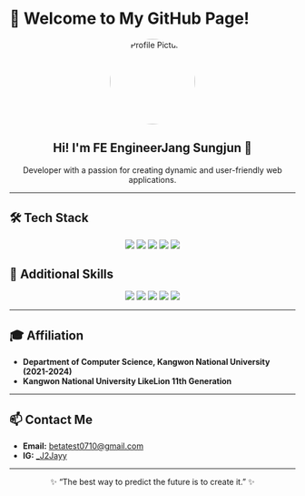 # 🌟 Welcome to My GitHub Page!

<div align="center">
  <img src="https://user-images.githubusercontent.com/your-image.png" width="150" height="150" alt="Profile Picture" style="border-radius: 50%;">
  <h2>Hi! I'm FE EngineerJang Sungjun 👋</h2>
  <p>Developer with a passion for creating dynamic and user-friendly web applications.</p>
</div>

---

## 🛠️ Tech Stack

<div align="center">
  <img src="https://img.shields.io/badge/HTML5-%23E34F26.svg?&style=for-the-badge&logo=html5&logoColor=white" />
  <img src="https://img.shields.io/badge/CSS3-%231572B6.svg?&style=for-the-badge&logo=css3&logoColor=white" />
  <img src="https://img.shields.io/badge/JavaScript-%23F7DF1E.svg?&style=for-the-badge&logo=javascript&logoColor=black" />
  <img src="https://img.shields.io/badge/React-%2361DAFB.svg?&style=for-the-badge&logo=react&logoColor=black" />
  <img src="https://img.shields.io/badge/Python-%233776AB.svg?&style=for-the-badge&logo=python&logoColor=white" />
</div>

## 🌱 Additional Skills

<div align="center">
  <img src="https://img.shields.io/badge/Django-%23092E20.svg?&style=for-the-badge&logo=django&logoColor=white" />
  <img src="https://img.shields.io/badge/C-%2300599C.svg?&style=for-the-badge&logo=c&logoColor=white" />
  <img src="https://img.shields.io/badge/C++-%2300599C.svg?&style=for-the-badge&logo=c%2B%2B&logoColor=white" />
  <img src="https://img.shields.io/badge/Java-%23ED8B00.svg?&style=for-the-badge&logo=java&logoColor=white" />
  <img src="https://img.shields.io/badge/Spring-%236DB33F.svg?&style=for-the-badge&logo=spring&logoColor=white" />
</div>

---

## 🎓 Affiliation

- **Department of Computer Science, Kangwon National University (2021-2024)**
- **Kangwon National University LikeLion 11th Generation**

---

## 📫 Contact Me

- **Email:** [betatest0710@gmail.com](mailto:betatest0710@gmail.com)
- **IG:** [_J2Jayy]((https://www.instagram.com/j2jayyy/))

---

<div align="center">
  <p>✨ “The best way to predict the future is to create it.” ✨</p>
</div>
